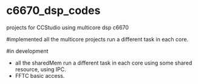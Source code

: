 # c6670_dsp_codes
projects for CCStudio using multicore dsp c6670

#implemented
all the multicore projects run a different task in each core.

#in development
 - all the sharedMem run a different task in each core using some shared resource, using IPC.
 - FFTC basic access.
